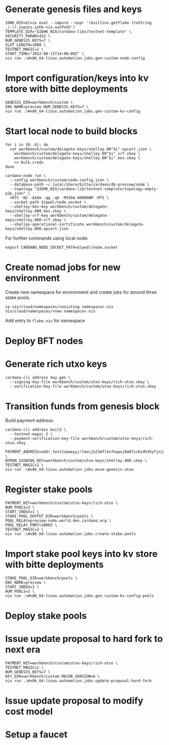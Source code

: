 # Generate genesis files and keys
```
IOHK_NIX=$(nix eval --impure --expr '(builtins.getFlake (toString ./.)).inputs.iohk-nix.outPath')
TEMPLATE_DIR="$IOHK_NIX/cardano-libs/testnet-template" \
SECURITY_PARAM=432 \
NUM_GENESIS_KEYS=7 \
SLOT_LENGTH=1000 \
TESTNET_MAGIC=2 \
START_TIME="2022-08-11T14:00:00Z" \
nix run .\#x86_64-linux.automation.jobs.gen-custom-node-config
```

# Import configuration/keys into kv store with bitte deployments
```
GENESIS_DIR=workbench/custom \
ENV_NAME=preview NUM_GENESIS_KEYS=7 \
nix run .\#x86_64-linux.automation.jobs.gen-custom-kv-config
```

# Start local node to build blocks
```
for i in {0..6}; do
  cat workbench/custom/delegate-keys/shelley.00"$i".opcert.json \
    workbench/custom/delegate-keys/shelley.00"$i".vrf.skey \
    workbench/custom/delegate-keys/shelley.00"$i".kes.skey \
    >> bulk.creds
done
```

```
cardano-node run \
  --config workbench/custom/node-config.json \
  --database-path ~/.local/share/bitte/cardano/db-preview/node \
  --topology "$IOHK_NIX/cardano-lib/testnet-template/topology-empty-p2p.json" \
  +RTS -N2 -A16m -qg -qb -M3584.000000M -RTS \
  --socket-path $(pwd)/node.socket \
  --shelley-kes-key workbench/custom/delegate-keys/shelley.000.kes.skey \
  --shelley-vrf-key workbench/custom/delegate-keys/shelley.000.vrf.skey \
  --shelley-operational-certificate workbench/custom/delegate-keys/shelley.000.opcert.json
```

For further commands using local node:
```
export CARDANO_NODE_SOCKET_PATH=$(pwd)/node.socket
```

# Create nomad jobs for new environment
Create new namespace for environment and create jobs for around three stake pools.
```
cp nix/cloud/namespaces/<existing namespace>.nix nix/cloud/namespaces/<new namespace>.nix
```
Add entry to `flake.nix` for namespace

# Deploy BFT nodes

# Generate rich utxo keys
```
cardano-cli address key-gen \
  --signing-key-file workbench/custom/utxo-keys/rich-utxo.skey \
  --verification-key-file workbench/custom/utxo-keys/rich-utxo.vkey
```

# Transition funds from genesis block
Build payment address:
```
cardano-cli address build \
  --testnet-magic 2 \
  --payment-verification-key-file workbench/custom/utxo-keys/rich-utxo.vkey
```

```
PAYMENT_ADDRESS=addr_test1vpaeyyjrlmxcjk23mflkn7nqaxj6m07zc6zdh45yfjnjqcgav9jcj \
BYRON_SIGNING_KEY=workbench/custom/utxo-keys/shelley.000.skey \
TESTNET_MAGIC=2 \
nix run .\#x86_64-linux.automation.jobs.move-genesis-utxo
```

# Register stake pools
```
PAYMENT_KEY=workbench/custom/utxo-keys/rich-utxo \
NUM_POOLS=3 \
START_INDEX=1 \
STAKE_POOL_OUTPUT_DIR=workbench/pools \
POOL_RELAY=preview-node.world.dev.cardano.org \
POOL_RELAY_PORT=30002 \
TESTNET_MAGIC=2 \
nix run .\#x86_64-linux.automation.jobs.create-stake-pools
```

# Import stake pool keys into kv store with bitte deployments
```
STAKE_POOL_DIR=workbench/pools \
ENV_NAME=preview \
START_INDEX=1 \
NUM_POOLS=3 \
nix run .\#x86_64-linux.automation.jobs.gen-custom-kv-config-pools
```

# Deploy stake pools

# Issue update proposal to hard fork to next era
```
PAYMENT_KEY=workbench/custom/utxo-keys/rich-utxo \
TESTNET_MAGIC=2 \
NUM_GENESIS_KEYS=7 \
KEY_DIR=workbench/custom MAJOR_VERSION=6 \
nix run .\#x86_64-linux.automation.jobs.update-proposal-hard-fork
```

# Issue update proposal to modify cost model

# Setup a faucet
